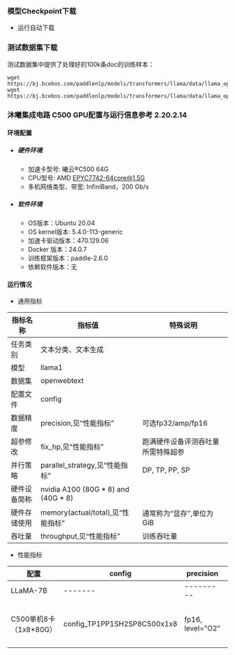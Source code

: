### 模型Checkpoint下载
* 运行自动下载


### 测试数据集下载
测试数据集中提供了处理好的100k条doc的训练样本：
```
wget https://bj.bcebos.com/paddlenlp/models/transformers/llama/data/llama_openwebtext_100k_ids.npy
wget https://bj.bcebos.com/paddlenlp/models/transformers/llama/data/llama_openwebtext_100k_idx.npz
```

### 沐曦集成电路 C500 GPU配置与运行信息参考 2.20.2.14
#### 环境配置
- ##### 硬件环境
    - 加速卡型号: 曦云®C500 64G
    - CPU型号: AMD EPYC7742-64core@1.5G
    - 多机网络类型、带宽: InfiniBand，200 Gb/s
- ##### 软件环境
   - OS版本：Ubuntu 20.04
   - OS kernel版本: 5.4.0-113-generic     
   -  加速卡驱动版本：470.129.06
   - Docker 版本：24.0.7
   - 训练框架版本：paddle-2.6.0
   - 依赖软件版本：无

#### 运行情况

* 通用指标

| 指标名称       | 指标值                         | 特殊说明                                    |
| -------------- | ------------------------------ | ------------------------------------------- |
| 任务类别       | 文本分类、文本生成             |                                             |
| 模型           | llama1                    |                                             |
| 数据集         | openwebtext              |                                             |
| 配置文件       | config                    |                                             |
| 数据精度       | precision,见“性能指标”         | 可选fp32/amp/fp16                           |
| 超参修改       | fix_hp,见“性能指标”            | 跑满硬件设备评测吞吐量所需特殊超参          |
| 并行策略       | parallel_strategy,见“性能指标” | DP, TP, PP, SP          |
| 硬件设备简称   | nvidia A100 (80G * 8) and (40G * 8) |                                             |
| 硬件存储使用   | memory(actual/total),见“性能指标” | 通常称为“显存”,单位为GiB                    |
| 吞吐量       | throughput,见“性能指标”           | 训练吞吐量 |

* 性能指标

| 配置     | config | precision | fix_hp | parallel_strategy | throughput   | memory  |
| ------- | ------- | --------- | ------ | ---------------- | ------------ | ------ |
| LLaMA-7B | ------- | --------- | ------ | ---------------- | ------------ | ------ | 
| C500单机8卡（1x8*80G）  | config_TP1PP1SH2SP8C500x1x8 | fp16, level="O2" | per_device_bs=2, accumulate=128, (global bs = 4M tokens) | flash_attention=True, recompute=False, use_fused_rms_norm=False, sharding="stage2", sharding_degree=8 |    |  53.12 * 8 GB  |
